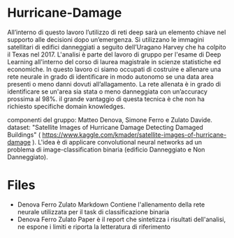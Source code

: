 # Hurricane-Damage
All’interno di questo lavoro l’utilizzo di reti deep sarà un elemento chiave nel supporto alle decisioni dopo un’emergenza. Si utilizzano le immagini satellitari di edifici danneggiati a seguito dell’Uragano Harvey che ha colpito il Texas nel 2017. L'analisi è parte del lavoro di gruppo per l'esame di Deep Learning all'interno del corso di laurea magistrale in scienze statistiche ed economiche. In questo lavoro ci siamo occupati di costruire e allenare una rete neurale in grado di identificare in modo autonomo se una data area presenti o meno danni dovuti all’allagamento. La rete allenata è in grado di identificare se un'area sia stata o meno danneggiata con un’accuracy prossima al 98%. il grande vantaggio di questa tecnica è che non ha richiesto specifiche domain knowledges.

componenti del gruppo:  Matteo Denova, Simone Ferro e Zulato Davide.
dataset: "Satellite Images of Hurricane Damage Detecting Damaged Buildings" ( https://www.kaggle.com/kmader/satellite-images-of-hurricane-damage ). 
L'idea è di applicare convolutional neural networks ad un problema di image-classification binaria (edificio Danneggiato e Non Danneggiato).

# Files
- Denova Ferro Zulato Markdown Contiene l'allenamento della rete neurale utilizzata per il task di classificazione binaria 
- Denova Ferro Zulato Paper è il report che sintetizza i risultati dell'analisi, ne espone i limiti e riporta la letteratura di riferimento 
